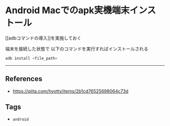# Android Macでのapk実機端末インストール
 [[adbコマンドの導入]]を実施しておく
 
端末を接続した状態で 以下のコマンドを実行すればインストールされる
```sh
adb install <file_path>
```

---
## References
- https://qiita.com/hyotty/items/2b1cd76525698064c73d

## Tags
- `android` 